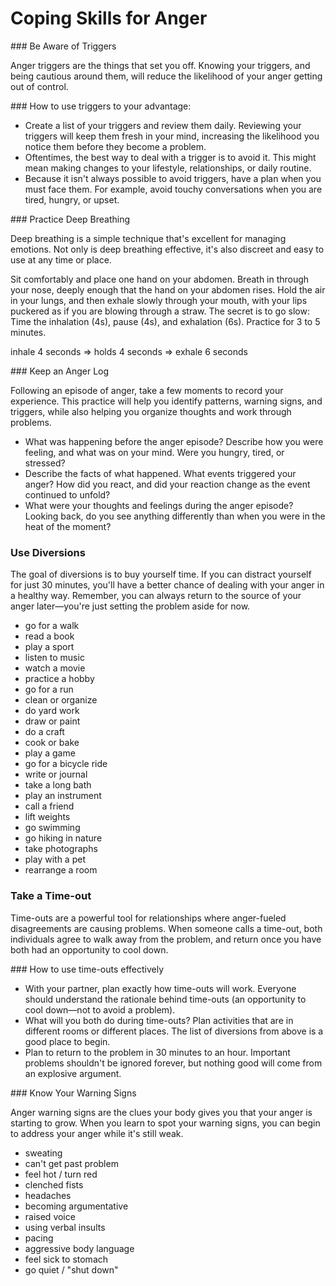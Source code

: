 # Coping Skills for Anger

### Be Aware of Triggers

Anger triggers are the things that set you off. Knowing your triggers, and being cautious around them, will reduce the likelihood of your anger getting out of control.

### How to use triggers to your advantage:

* Create a list of your triggers and review them daily. Reviewing your triggers will keep them fresh in your mind, increasing the likelihood you notice them before they become a problem.
* Oftentimes, the best way to deal with a trigger is to avoid it. This might mean making changes to your lifestyle, relationships, or daily routine.
* Because it isn't always possible to avoid triggers, have a plan when you must face them. For example, avoid touchy conversations when you are tired, hungry, or upset.

### Practice Deep Breathing

Deep breathing is a simple technique that's excellent for managing emotions. Not only is deep breathing effective, it's also discreet and easy to use at any time or place.

Sit comfortably and place one hand on your abdomen. Breath in through your nose, deeply enough that the hand on your abdomen rises. Hold the air in your lungs, and then exhale slowly through your mouth, with your lips puckered as if you are blowing through a straw. The secret is to go slow: Time the inhalation (4s), pause (4s), and exhalation (6s). Practice for 3 to 5 minutes.

inhale 4 seconds => holds 4 seconds => exhale 6 seconds

### Keep an Anger Log

Following an episode of anger, take a few moments to record your experience. This practice will help you identify patterns, warning signs, and triggers, while also helping you organize thoughts and work through problems.

* What was happening before the anger episode? Describe how you were feeling, and what was on your mind. Were you hungry, tired, or stressed?
* Describe the facts of what happened. What events triggered your anger? How did you react, and did your reaction change as the event continued to unfold?
* What were your thoughts and feelings during the anger episode? Looking back, do you see anything differently than when you were in the heat of the moment?

### Use Diversions

The goal of diversions is to buy yourself time. If you can distract yourself for just 30 minutes, you'll have a better chance of dealing with your anger in a healthy way. Remember, you can always return to the source of your anger later—you're just setting the problem aside for now.

* go for a walk
* read a book
* play a sport
* listen to music
* watch a movie
* practice a hobby
* go for a run
* clean or organize
* do yard work
* draw or paint
* do a craft
* cook or bake
* play a game
* go for a bicycle ride
* write or journal
* take a long bath
* play an instrument
* call a friend
* lift weights
* go swimming
* go hiking in nature
* take photographs
* play with a pet
* rearrange a room

### Take a Time-out

Time-outs are a powerful tool for relationships where anger-fueled disagreements are causing problems. When someone calls a time-out, both individuals agree to walk away from the problem, and return once you have both had an opportunity to cool down.

### How to use time-outs effectively

* With your partner, plan exactly how time-outs will work. Everyone should understand the rationale behind time-outs (an opportunity to cool down—not to avoid a problem).
* What will you both do during time-outs? Plan activities that are in different rooms or different places. The list of diversions from above is a good place to begin.
* Plan to return to the problem in 30 minutes to an hour. Important problems shouldn't be ignored forever, but nothing good will come from an explosive argument.

### Know Your Warning Signs

Anger warning signs are the clues your body gives you that your anger is starting to grow. When you learn to spot your warning signs, you can begin to address your anger while it's still weak.

* sweating
* can't get past problem
* feel hot / turn red
* clenched fists
* headaches
* becoming argumentative
* raised voice
* using verbal insults
* pacing
* aggressive body language
* feel sick to stomach
* go quiet / "shut down"
